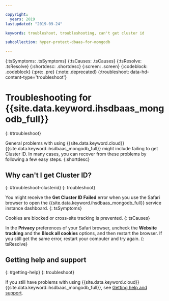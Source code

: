 ```yaml
---

copyright:
  years: 2019
lastupdated: "2019-09-24"

keywords: troubleshoot, troubleshooting, can't get cluster id

subcollection: hyper-protect-dbaas-for-mongodb

---
```


{:tsSymptoms: .tsSymptoms}
{:tsCauses: .tsCauses}
{:tsResolve: .tsResolve}
{:shortdesc: .shortdesc}
{:screen: .screen}
{:codeblock: .codeblock}
{:pre: .pre}
{:note:.deprecated}
{:troubleshoot: data-hd-content-type='troubleshoot'}

# Troubleshooting for {{site.data.keyword.ihsdbaas_mongodb_full}}
{: #troubleshoot}

General problems with using {{site.data.keyword.cloud}} {{site.data.keyword.ihsdbaas_mongodb_full}} might include failing to get Cluster ID. In many cases, you can recover from these problems by following a few easy steps.
{:shortdesc}

## Why can't I get Cluster ID?
{: #troubleshoot-clusterid}
{: troubleshoot}

You might receive the **Get Cluster ID Failed** error when you use the Safari browser to open the {{site.data.keyword.ihsdbaas_mongodb_full}} service instance dashboard.
{: tsSymptoms}

Cookies are blocked or cross-site tracking is prevented.
{: tsCauses}

In the **Privacy** preferences of your Safari browser, uncheck the **Website tracking** and the **Block all cookies** options, and then restart the browser. If you still get the same error, restart your computer and try again.
{: tsResolve}

## Getting help and support
{: #getting-help}
{: troubleshoot}

If you still have problems with using {{site.data.keyword.cloud}} {{site.data.keyword.ihsdbaas_mongodb_full}}, see [Getting help and support](/docs/services/hyper-protect-dbaas-for-mongodb?topic=hyper-protect-dbaas-for-mongodb-getting-help-and-support).
